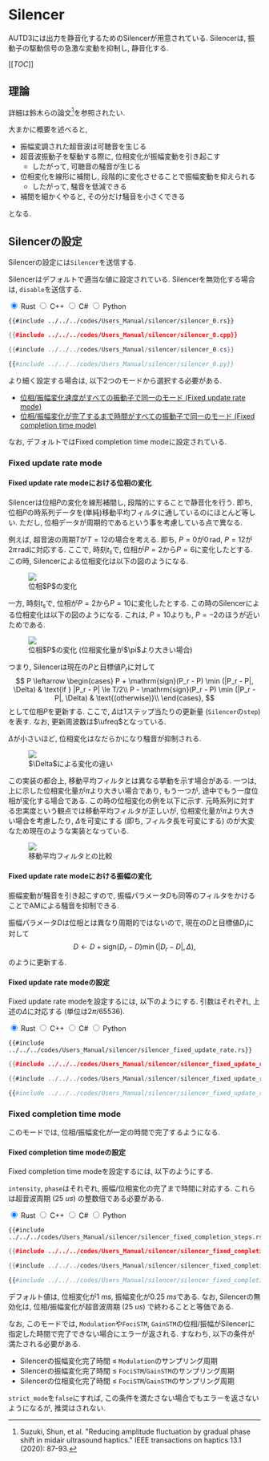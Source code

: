 # Silencer

AUTD3には出力を静音化するためのSilencerが用意されている.
Silencerは, 振動子の駆動信号の急激な変動を抑制し, 静音化する.

[[_TOC_]]

## 理論

詳細は鈴木らの論文[^suzuki2020]を参照されたい.

大まかに概要を述べると, 

* 振幅変調された超音波は可聴音を生じる
* 超音波振動子を駆動する際に, 位相変化が振幅変動を引き起こす
    * したがって, 可聴音の騒音が生じる
* 位相変化を線形に補間し, 段階的に変化させることで振幅変動を抑えられる
    * したがって, 騒音を低減できる
* 補間を細かくやると, その分だけ騒音を小さくできる

となる.

## Silencerの設定

Silencerの設定には`Silencer`を送信する.

Silencerはデフォルトで適当な値に設定されている.
Silencerを無効化する場合は, `disable`を送信する.

<div class="tabs">
<input id="rust_tab_silencer" type="radio" class="tab" name="tab_silencer" checked>
<label class="tab_item" n=4 for="rust_tab_silencer">Rust</label>
<input id="cpp_tab_silencer" type="radio" class="tab" name="tab_silencer">
<label class="tab_item" n=4 for="cpp_tab_silencer">C++</label>
<input id="cs_tab_silencer" type="radio" class="tab" name="tab_silencer">
<label class="tab_item" n=4 for="cs_tab_silencer">C#</label>
<input id="python_tab_silencer" type="radio" class="tab" name="tab_silencer">
<label class="tab_item" n=4 for="python_tab_silencer">Python</label>

```rust,edition2024
{{#include ../../../codes/Users_Manual/silencer/silencer_0.rs}}
```

```cpp
{{#include ../../../codes/Users_Manual/silencer/silencer_0.cpp}}
```

```cs
{{#include ../../../codes/Users_Manual/silencer/silencer_0.cs}}
```

```python
{{#include ../../../codes/Users_Manual/silencer/silencer_0.py}}
```
</div>

より細く設定する場合は, 以下2つのモードから選択する必要がある.

- [位相/振幅変化速度がすべての振動子で同一のモード (Fixed update rate mode)](#fixed-update-rate-mode)
- [位相/振幅変化が完了するまで時間がすべての振動子で同一のモード (Fixed completion time mode)](#fixed-completion-time-mode)

なお, デフォルトではFixed completion time modeに設定されている.

### Fixed update rate mode

#### Fixed update rate modeにおける位相の変化

Silencerは位相$P$の変化を線形補間し, 段階的にすることで静音化を行う.
即ち, 位相$P$の時系列データを(単純)移動平均フィルタに通しているのにほとんど等しい.
ただし, 位相データが周期的であるという事を考慮している点で異なる.

例えば, 超音波の周期$T$が$T=12$の場合を考える. 即ち, $P=0$が$0\,\mathrm{rad}$, $P=12$が$2\pi\,\mathrm{rad}$に対応する. 
ここで, 時刻$t_s$で, 位相が$P=2$から$P=6$に変化したとする.
この時, Silencerによる位相変化は以下の図のようになる.

<figure>
  <img src="../../fig/Users_Manual/silent/phase.svg"/>
<figcaption>位相$P$の変化</figcaption>
</figure>

一方, 時刻$t_s$で, 位相が$P=2$から$P=10$に変化したとする.
この時のSilencerによる位相変化は以下の図のようになる.
これは, $P=10$よりも, $P=-2$のほうが近いためである.

<figure>
  <img src="../../fig/Users_Manual/silent/phase2.svg"/>
<figcaption>位相$P$の変化 (位相変化量が$\pi$より大きい場合)</figcaption>
</figure>

つまり, Silencerは現在の$P$と目標値$P_r$に対して
$$
    P \leftarrow \begin{cases}
        P + \mathrm{sign}(P_r - P) \min (|P_r - P|, \Delta) & \text{if } |P_r - P| \le T/2\\
        P - \mathrm{sign}(P_r - P) \min (|P_r - P|, \Delta) & \text{(otherwise)}\\
    \end{cases},
$$
として位相$P$を更新する.
ここで, $\Delta$は1ステップ当たりの更新量 (`Silencer`の`step`) を表す.
なお, 更新周波数は$\ufreq$となっている.

$\Delta$が小さいほど, 位相変化はなだらかになり騒音が抑制される.

<figure>
  <img src="../../fig/Users_Manual/silent/duty.svg"/>
<figcaption>$\Delta$による変化の違い</figcaption>
</figure>

この実装の都合上, 移動平均フィルタとは異なる挙動を示す場合がある.
一つは, 上に示した位相変化量が$\pi$より大きい場合であり, もう一つが, 途中でもう一度位相が変化する場合である.
この時の位相変化の例を以下に示す.
元時系列に対する忠実度という観点では移動平均フィルタが正しいが, 位相変化量が$\pi$より大きい場合を考慮したり, $\Delta$を可変にする (即ち, フィルタ長を可変にする) のが大変なため現在のような実装となっている.

<figure>
  <img src="../../fig/Users_Manual/silent/mean.svg"/>
<figcaption>移動平均フィルタとの比較</figcaption>
</figure>

#### Fixed update rate modeにおける振幅の変化

振幅変動が騒音を引き起こすので, 振幅パラメータ$D$も同等のフィルタをかけることでAMによる騒音を抑制できる.

振幅パラメータ$D$は位相とは異なり周期的ではないので, 現在の$D$と目標値$D_r$に対して
$$
    D \leftarrow D + \mathrm{sign}(D_r - D) \min (|D_r - D|, \Delta),
$$
のように更新する.

#### Fixed update rate modeの設定

Fixed update rate modeを設定するには, 以下のようにする.
引数はそれぞれ, 上述の$\Delta$に対応する (単位は$2\pi/65536$).

<div class="tabs">
<input id="rust_tab_update_rate" type="radio" class="tab" name="tab_update_rate" checked>
<label class="tab_item" n=4 for="rust_tab_update_rate">Rust</label>
<input id="cpp_tab_update_rate" type="radio" class="tab" name="tab_update_rate">
<label class="tab_item" n=4 for="cpp_tab_update_rate">C++</label>
<input id="cs_tab_update_rate" type="radio" class="tab" name="tab_update_rate">
<label class="tab_item" n=4 for="cs_tab_update_rate">C#</label>
<input id="python_tab_update_rate" type="radio" class="tab" name="tab_update_rate">
<label class="tab_item" n=4 for="python_tab_update_rate">Python</label>

```rust,edition2024
{{#include ../../../codes/Users_Manual/silencer/silencer_fixed_update_rate.rs}}
```

```cpp
{{#include ../../../codes/Users_Manual/silencer/silencer_fixed_update_rate.cpp}}
```

```cs
{{#include ../../../codes/Users_Manual/silencer/silencer_fixed_update_rate.cs}}
```

```python
{{#include ../../../codes/Users_Manual/silencer/silencer_fixed_update_rate.py}}
```
</div>

### Fixed completion time mode

このモードでは, 位相/振幅変化が一定の時間で完了するようになる.

#### Fixed completion time modeの設定

Fixed completion time modeを設定するには, 以下のようにする.

`intensity`, `phase`はそれぞれ, 振幅/位相変化の完了まで時間に対応する.
これらは超音波周期 ($\SI{25}{us}$) の整数倍である必要がある.

<div class="tabs">
<input id="rust_tab_time" type="radio" class="tab" name="tab_time" checked>
<label class="tab_item" n=4 for="rust_tab_time">Rust</label>
<input id="cpp_tab_time" type="radio" class="tab" name="tab_time">
<label class="tab_item" n=4 for="cpp_tab_time">C++</label>
<input id="cs_tab_time" type="radio" class="tab" name="tab_time">
<label class="tab_item" n=4 for="cs_tab_time">C#</label>
<input id="python_tab_time" type="radio" class="tab" name="tab_time">
<label class="tab_item" n=4 for="python_tab_time">Python</label>

```rust,edition2024
{{#include ../../../codes/Users_Manual/silencer/silencer_fixed_completion_steps.rs}}
```

```cpp
{{#include ../../../codes/Users_Manual/silencer/silencer_fixed_completion_steps.cpp}}
```

```cs
{{#include ../../../codes/Users_Manual/silencer/silencer_fixed_completion_steps.cs}}
```

```python
{{#include ../../../codes/Users_Manual/silencer/silencer_fixed_completion_steps.py}}
```
</div>

デフォルト値は, 位相変化が$\SI{1}{ms}$, 振幅変化が$\SI{0.25}{ms}$である.
なお, Silencerの無効化は, 位相/振幅変化が超音波周期 ($\SI{25}{us}$) で終わることと等価である.

なお, このモードでは, `Modulation`や`FociSTM`, `GainSTM`の位相/振幅がSilencerに指定した時間で完了できない場合にエラーが返される.
すなわち, 以下の条件が満たされる必要がある.
- Silencerの振幅変化完了時間 $\le$ `Modulation`のサンプリング周期
- Silencerの振幅変化完了時間 $\le$ `FociSTM`/`GainSTM`のサンプリング周期
- Silencerの位相変化完了時間 $\le$ `FociSTM`/`GainSTM`のサンプリング周期

`strict_mode`を`false`にすれば, この条件を満たさない場合でもエラーを返さないようになるが, 推奨はされない.

[^suzuki2020]: Suzuki, Shun, et al. "Reducing amplitude fluctuation by gradual phase shift in midair ultrasound haptics." IEEE transactions on haptics 13.1 (2020): 87-93.

